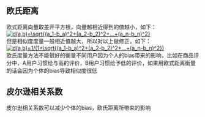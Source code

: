 ## 欧氏距离
欧式距离向量取差开平方根，向量越相近得到的值越小，如下：  
<a href="https://www.codecogs.com/eqnedit.php?latex=d(a,b)=\sqrt{(a_1-b_a)^2&plus;(a_2-b_2)^2&plus;...&plus;(a_n-b_n)^2}" target="_blank"><img src="https://latex.codecogs.com/gif.latex?d(a,b)=\sqrt{(a_1-b_a)^2&plus;(a_2-b_2)^2&plus;...&plus;(a_n-b_n)^2}" title="d(a,b)=\sqrt{(a_1-b_a)^2+(a_2-b_2)^2+...+(a_n-b_n)^2}" /></a>  
但是相似度度量一般相近值越大，所以对以上做修正，如下：  
<a href="https://www.codecogs.com/eqnedit.php?latex=d(a,b)=1/(1&plus;\sqrt{(a_1-b_a)^2&plus;(a_2-b_2)^2&plus;...&plus;(a_n-b_n)^2})" target="_blank"><img src="https://latex.codecogs.com/gif.latex?d(a,b)=1/(1&plus;\sqrt{(a_1-b_a)^2&plus;(a_2-b_2)^2&plus;...&plus;(a_n-b_n)^2})" title="d(a,b)=1/(1+\sqrt{(a_1-b_a)^2+(a_2-b_2)^2+...+(a_n-b_n)^2})" /></a>  
欧氏度量方法不能很好的衡量不同用户因为个人的bias带来的影响，比如在商品评分中，A用户习惯给与高的评价，B用户习惯给予低的评价，如果用欧式距离衡量的话会因为个体的bias导致相似度很低  
## 皮尔逊相关系数
皮尔逊相关系数可以减少个体的bias，欧氏距离所带来的影响

